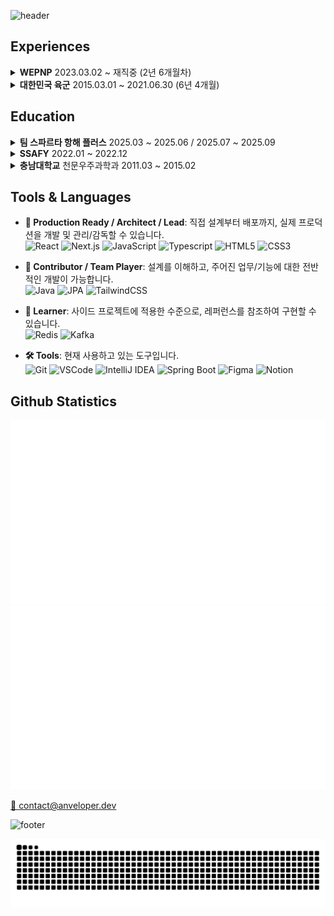 ![header](https://capsule-render.vercel.app/api?type=waving&color=timeauto&height=200&section=header&text=Anveloper&fontColor=fcba03&fontSize=80&fontAlign=64&fontAlignY=30&desc=&descSize=25&descAlign=85&descAlignY=50)
  
<!--
<div align="center">
  <h3 align="center">🛠 Teck Stack 🛠</h3>
  <p align="center">
    <table>
      <tr align=center>
        <td>
          Language
        </td>
        <td>
          Framework
        </td>
        <td>
          Library
        </td>
      </tr>
      <tr>
        <td>
          <div align=center> 
            <img src="https://img.shields.io/badge/html5-E34F26?style=for-the-badge&logo=html5&logoColor=white">
            <br>
            <img src="https://img.shields.io/badge/css-1572B6?style=for-the-badge&logo=css3&logoColor=white">
            <br>
            <img src="https://img.shields.io/badge/javascript-F7DF1E?style=for-the-badge&logo=javascript&logoColor=black"> 
            <br>    
            <img src="https://img.shields.io/badge/java-007396?style=for-the-badge&logo=java&logoColor=white">  
            <br>
            <img src="https://img.shields.io/badge/kotlin-7F52FF?style=for-the-badge&logo=kotlin&logoColor=white">  
            <br>
          </div>
        </td>
        <td>
          <div align=center>   
            <img src="https://img.shields.io/badge/spring-6DB33F?style=for-the-badge&logo=spring&logoColor=white">
            <br>
            <img src="https://img.shields.io/badge/springboot-6DB33F?style=for-the-badge&logo=springboot&logoColor=white">
            <br>
            <img src="https://img.shields.io/badge/express-000000?style=for-the-badge&logo=express&logoColor=white">
            <br>
          </div>
        </td>
        <td>  
          <div align=center>   
          <img src="https://img.shields.io/badge/react-61DAFB?style=for-the-badge&logo=react&logoColor=black"> 
          <br>
          <img src="https://img.shields.io/badge/redux-764ABC?style=for-the-badge&logo=redux&logoColor=white"> 
          <br>
          <img src="https://img.shields.io/badge/vue.js-4FC08D?style=for-the-badge&logo=vue.js&logoColor=white"> 
          <br>
        </div>
      </td>
      </tr>
      <tr align=center>
        <td>
          OS
        </td>
        <td>
          RDBMS
        </td>
        <td>
          Tool
        </td>
      </tr>
      <tr>
        <td>
          <div align=center>    
            <img src="https://img.shields.io/badge/linux-FCC624?style=for-the-badge&logo=linux&logoColor=black"> 
            <br>  
          </div>
        </td>
        <td>
          <div align=center>    
            <img src="https://img.shields.io/badge/mysql-4479A1?style=for-the-badge&logo=mysql&logoColor=white">
            <br>  
          </div>
        </td>
        <td>
          <div align=center>    
            <img src="https://img.shields.io/badge/eclipse-2C2255?style=for-the-badge&logo=eclipseide&logoColor=white">
            <br>
            <img src="https://img.shields.io/badge/vscode-007ACC?style=for-the-badge&logo=visualstudiocode&logoColor=white">
            <br>
            <img src="https://img.shields.io/badge/node.js-339933?style=for-the-badge&logo=Node.js&logoColor=white">     
            <br>  
            <img src="https://img.shields.io/badge/git-F05032?style=for-the-badge&logo=git&logoColor=white">  
            <br>
            <img src="https://img.shields.io/badge/amazonaws-232F3E?style=for-the-badge&logo=amazonaws&logoColor=white">   
            <br>
            <img src="https://img.shields.io/badge/android-79B647?style=for-the-badge&logo=android&logoColor=white">   
            <br>
          </div> 
        </td>
      </tr>
    </table>   
  </p>
  
  
  <h3 align="center"> 🎳 About Me 🎳 </h3>
  <p align="center">
    <a href="mailto:hitedin@gmail.com"><img src="https://img.shields.io/badge/Gmail-EA4335?style=flat&logo=Gmail&logoColor=white"/></a>&nbsp
    <a href="https://devan.tistory.com/"><img src="https://img.shields.io/badge/Tistory-000000?style=flat&logo=Tistory&logoColor=white&link=https://devan.tistory.com/"/></a>&nbsp
    <a href="https://www.instagram.com/anveloper/"><img src="https://img.shields.io/badge/Instagram-E4405F?style=flat&logo=Instagram&logoColor=white&link=https://www.instagram.com/anvloper/"/></a>&nbsp
  </p>
  
  <br>
  
  ![](https://github.com/anveloper/github-stats-transparent/blob/output/generated/overview.svg)
  ![](https://github.com/anveloper/github-stats-transparent/blob/output/generated/languages.svg)
  
</div>
-->



## Experiences

<details><summary><strong>WEPNP</strong> 2023.03.02 ~ 재직중 (2년 6개월차) </summary>
  
- **UX개발팀장 / 기술연구원**   
    - Next.js, Remix.js, Typescript 기반 플랫폼 PM, 개발 리드
    - Cafe24, Shopby, Shopify 플랫폼 사용자화, 유지보수
</details>
<details><summary><strong>대한민국 육군</strong> 2015.03.01 ~ 2021.06.30 (6년 4개월) </summary>
    
- **육군** 장교
  - 1포대장, 본부포대장, 인사과장, 정보과장, 사격지휘장교(작전보좌관), 관측장교
- 담당 업무
  - 보안업무 / 병력관리 / 인사관리
- 이력
  - 대위 지휘참모과정 인헌상 - 해당 기수 60명 중 **5등 교육 성적**
  - 신임장교 지휘 참모과정 충무상 - 1000여명 중 상위 **4% 교육 성적**
  - **보안 상훈** 2건 외 다수
</details>


## Education

<details><summary><strong>팀 스파르타 항해 플러스</strong> 2025.03 ~ 2025.06 / 2025.07 ~ 2025.09 </summary>

- 백엔드 9기 2025.07 ~ 2025.09 <a href="https://hhpluscertificateofcompletion.oopy.io/"><img src="https://static.spartacodingclub.kr/hanghae99/plus/completion/badge_brown.svg" style="height: 18px;" align="center"/></a>
- 프론트엔드 5기 2025.03 ~ 2025.06 <a href="https://hhpluscertificateofcompletion.oopy.io/"><img src="https://static.spartacodingclub.kr/hanghae99/plus/completion/badge_black.svg" style="height: 18px;" align="center"/></a>
</details>


<details><summary><strong>SSAFY</strong> 2022.01 ~ 2022.12 </summary>

- 삼성 청년 SW 아카데미 7기
- 삼성 주관 고용 노동부 후원 개발자 양성 과정
- 우수상 3번, 최우수상 1번 획득
</details>

<details><summary><strong>충남대학교</strong> 천문우주과학과 2011.03 ~ 2015.02 </summary>

- ROTC 53기
</details>

## Tools & Languages

- **🚀 Production Ready / Architect / Lead**: 직접 설계부터 배포까지, 실제 프로덕션을 개발 및 관리/감독할 수 있습니다.   
  ![React](https://img.shields.io/badge/-React-61DAFB?style=flat&logo=React&logoColor=white)
  ![Next.js](https://img.shields.io/badge/-Next.js-000000?style=flat&logo=Next.js&logoColor=white)
  ![JavaScript](https://img.shields.io/badge/-JavaScript-F7DF1E?style=flat&logo=JavaScript&logoColor=black)
  ![Typescript](https://img.shields.io/badge/-TypeScript-3178C6?style=flat&logo=TypeScript&logoColor=white)
  ![HTML5](https://img.shields.io/badge/-HTML5-E34F26?style=flat&logo=HTML5&logoColor=white)
  ![CSS3](https://img.shields.io/badge/-CSS3-1572B6?style=flat&logo=CSS3&logoColor=white)

- **🤝 Contributor / Team Player**: 설계를 이해하고, 주어진 업무/기능에 대한 전반적인 개발이 가능합니다.   
  ![Java](https://img.shields.io/badge/-Java-007396?style=flat&logo=java&logoColor=white)
  ![JPA](https://img.shields.io/badge/-JPA-59666C?style=flat&logo=hibernate&logoColor=white) 
  ![TailwindCSS](https://img.shields.io/badge/-TailwindCSS-06B6D4?style=flat&logo=TailwindCSS&logoColor=white)

- **📖 Learner**: 사이드 프로젝트에 적용한 수준으로, 레퍼런스를 참조하여 구현할 수 있습니다.   
  ![Redis](https://img.shields.io/badge/-Redis-DC382D?style=flat&logo=redis&logoColor=white) 
  ![Kafka](https://img.shields.io/badge/-Kafka-231F20?style=flat&logo=apachekafka&logoColor=white)

- **🛠️ Tools**: 현재 사용하고 있는 도구입니다.   
  ![Git](https://img.shields.io/badge/-Git-F05032?style=flat&logo=git&logoColor=white)
  ![VSCode](https://img.shields.io/badge/-VS%20Code-007ACC?style=flat&logo=visualstudiocode&logoColor=white)
  ![IntelliJ IDEA](https://img.shields.io/badge/-IntelliJ%20IDEA-000000?style=flat&logo=intellijidea&logoColor=white)
  ![Spring Boot](https://img.shields.io/badge/-Spring%20Boot-6DB33F?style=flat&logo=springboot&logoColor=white) 
  ![Figma](https://img.shields.io/badge/-Figma-F24E1E?style=flat&logo=figma&logoColor=white)
  ![Notion](https://img.shields.io/badge/-Notion-000000?style=flat&logo=notion&logoColor=white)

## Github Statistics

<div align="center">  
  
  ![overview](https://github.com/anveloper/github-stats-transparent/blob/output/generated/overview.svg)
  ![languages](https://github.com/anveloper/github-stats-transparent/blob/output/generated/languages.svg)

</div>


[📧 contact@anveloper.dev](mailto:contact@anveloper.dev?subject=GitHub%20문의&body=안녕하세요.)

![footer](https://capsule-render.vercel.app/api?type=waving&color=timeauto&height=100&section=footer&desc=&descSize=25&descAlign=85&descAlignY=50)
  
![snake gif](https://github.com/anveloper/anveloper/blob/output/github-snake.svg)

<!-- ![snake gif](https://github.com/anveloper/anveloper/blob/output/github-snake-dark.svg) -->
